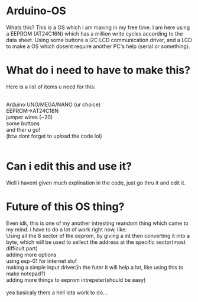 # Arduino-OS
Whats this? This is a OS which i am making in my free time. I am here using a EEPROM (AT24C16N) which has a million write cycles according to the data sheet. Using some buttons a I2C LCD communication driver, and a LCD to make a OS which dosent require another PC's help (serial or something).

# What do i need to have to make this?
Here is a list of items u need for this:<br><br>

Arduino UNO/MEGA/NANO (ur choice)<br>
EEPROM->AT24C16N<br>
jumper wires (~20)<br>
some buttons<br>
and ther u go!<br>
(btw dont forget to upload the code lol)<br><br>

# Can i edit this and use it?
Well i havent given much explination in the code, just go thru it and edit it.

# Future of this OS thing?
Even idk, this is one of my another intresting reandom thing which came to my mind. i have to do a lot of work right now, like:<br>
Using all the 8 sector of the eeprom, by giving a int then converting it into a byte, which will be used to sellect the address at the specific sector(most difficult part)<br>
adding more options<br>
using esp-01 for internet stuf<br>
making a simple input driver(in the futer it will help a lot, like using this to make notepad?)<br>
adding more things to eeprom intrepeter(should be easy)<br>
<br>
yea basicaly thers a hell lota work to do...<br><br>
